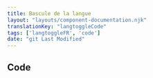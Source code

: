 ```yaml
---
title: Bascule de la langue
layout: "layouts/component-documentation.njk"
translationKey: "langtoggleCode"
tags: ['langtoggleFR', 'code']
date: "git Last Modified"
---
```


## Code